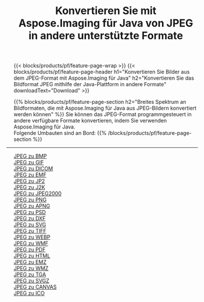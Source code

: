 ﻿---
title: Konvertieren Sie mit Aspose.Imaging für Java von JPEG in andere unterstützte Formate 
weight: 3920
url: /de/java/conversion/from/jpeg 
lang: de
langdirlevel: 2
locales: zh-hans,ja,it,ru,de,es,fr,nl,id,lt,pl,pt,vi,tr,ko,zh-hant,ar,hi,th,sv,cs,uk,he
description: Aspose.Imaging kann mithilfe der Java-Plattform problemlos von JPEG in andere Formate konvertieren
---

{{< blocks/products/pf/feature-page-wrap >}}
{{< blocks/products/pf/feature-page-header h1="Konvertieren Sie Bilder aus dem JPEG-Format mit Aspose.Imaging für Java" h2="Konvertieren Sie das Bildformat JPEG mithilfe der Java-Plattform in andere Formate" downloadText="Download" >}}


{{% blocks/products/pf/feature-page-section  h2="Breites Spektrum an Bildformaten, die mit Aspose.Imaging für Java aus JPEG-Bildern konvertiert werden können" %}}
Sie können das JPEG-Format programmgesteuert in andere verfügbare Formate konvertieren, indem Sie verwenden
Aspose.Imaging für Java.
<br/>
Folgende Umbauten sind an Bord:
{{% /blocks/products/pf/feature-page-section %}}
<div class="container-fluid productfamilypage bg-gray">
    <div class="convertypes bg-gray agp-content section">
        <div class="container">
		<hr style="margin-left:-20px;"/>
		<div class="row other-converters">
		    <div class='col-md-2 other-converter remove-lp remove-rp'><a href="/imaging/de/java/conversion/jpeg-to-bmp" >JPEG zu BMP</a></div><div class='col-md-2 other-converter remove-lp remove-rp'><a href="/imaging/de/java/conversion/jpeg-to-gif" >JPEG zu GIF</a></div><div class='col-md-2 other-converter remove-lp remove-rp'><a href="/imaging/de/java/conversion/jpeg-to-dicom" >JPEG zu DICOM</a></div><div class='col-md-2 other-converter remove-lp remove-rp'><a href="/imaging/de/java/conversion/jpeg-to-emf" >JPEG zu EMF</a></div><div class='col-md-2 other-converter remove-lp remove-rp'><a href="/imaging/de/java/conversion/jpeg-to-jp2" >JPEG zu JP2</a></div><div class='col-md-2 other-converter remove-lp remove-rp'><a href="/imaging/de/java/conversion/jpeg-to-j2k" >JPEG zu J2K</a></div><div class='col-md-2 other-converter remove-lp remove-rp'><a href="/imaging/de/java/conversion/jpeg-to-jpeg2000" >JPEG zu JPEG2000</a></div><div class='col-md-2 other-converter remove-lp remove-rp'><a href="/imaging/de/java/conversion/jpeg-to-png" >JPEG zu PNG</a></div><div class='col-md-2 other-converter remove-lp remove-rp'><a href="/imaging/de/java/conversion/jpeg-to-apng" >JPEG zu APNG</a></div><div class='col-md-2 other-converter remove-lp remove-rp'><a href="/imaging/de/java/conversion/jpeg-to-psd" >JPEG zu PSD</a></div><div class='col-md-2 other-converter remove-lp remove-rp'><a href="/imaging/de/java/conversion/jpeg-to-dxf" >JPEG zu DXF</a></div><div class='col-md-2 other-converter remove-lp remove-rp'><a href="/imaging/de/java/conversion/jpeg-to-svg" >JPEG zu SVG</a></div><div class='col-md-2 other-converter remove-lp remove-rp'><a href="/imaging/de/java/conversion/jpeg-to-tiff" >JPEG zu TIFF</a></div><div class='col-md-2 other-converter remove-lp remove-rp'><a href="/imaging/de/java/conversion/jpeg-to-webp" >JPEG zu WEBP</a></div><div class='col-md-2 other-converter remove-lp remove-rp'><a href="/imaging/de/java/conversion/jpeg-to-wmf" >JPEG zu WMF</a></div><div class='col-md-2 other-converter remove-lp remove-rp'><a href="/imaging/de/java/conversion/jpeg-to-pdf" >JPEG zu PDF</a></div><div class='col-md-2 other-converter remove-lp remove-rp'><a href="/imaging/de/java/conversion/jpeg-to-html" >JPEG zu HTML</a></div><div class='col-md-2 other-converter remove-lp remove-rp'><a href="/imaging/de/java/conversion/jpeg-to-emz" >JPEG zu EMZ</a></div><div class='col-md-2 other-converter remove-lp remove-rp'><a href="/imaging/de/java/conversion/jpeg-to-wmz" >JPEG zu WMZ</a></div><div class='col-md-2 other-converter remove-lp remove-rp'><a href="/imaging/de/java/conversion/jpeg-to-tga" >JPEG zu TGA</a></div><div class='col-md-2 other-converter remove-lp remove-rp'><a href="/imaging/de/java/conversion/jpeg-to-svgz" >JPEG zu SVGZ</a></div><div class='col-md-2 other-converter remove-lp remove-rp'><a href="/imaging/de/java/conversion/jpeg-to-canvas" >JPEG zu CANVAS</a></div><div class='col-md-2 other-converter remove-lp remove-rp'><a href="/imaging/de/java/conversion/jpeg-to-ico" >JPEG zu ICO</a></div>
                </div>
        </div>
    </div>
</div>
<br/>


